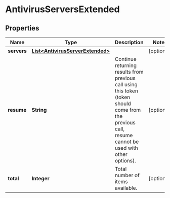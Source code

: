 
# AntivirusServersExtended

## Properties
Name | Type | Description | Notes
------------ | ------------- | ------------- | -------------
**servers** | [**List&lt;AntivirusServerExtended&gt;**](AntivirusServerExtended.md) |  |  [optional]
**resume** | **String** | Continue returning results from previous call using this token (token should come from the previous call, resume cannot be used with other options). |  [optional]
**total** | **Integer** | Total number of items available. |  [optional]



